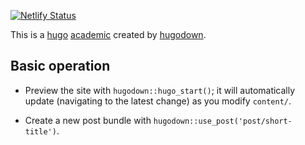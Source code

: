 [![Netlify Status](https://api.netlify.com/api/v1/badges/bacbb86f-fc49-4983-ac78-ba67e1284074/deploy-status)](https://app.netlify.com/sites/lukasburk/deploys)

This is a [hugo](http://gohugo.io/) [academic](https://sourcethemes.com/academic) created by [hugodown](http://hugodown.r-lib.org/).

## Basic operation

* Preview the site with `hugodown::hugo_start()`; it will automatically
  update (navigating to the latest change) as you modify `content/`.

* Create a new post bundle with `hugodown::use_post('post/short-title')`.
